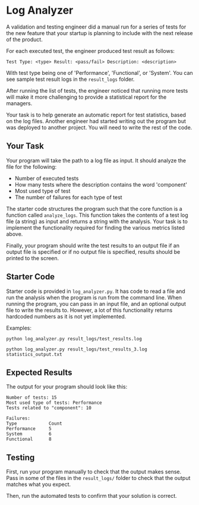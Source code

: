 # Log Analyzer

A validation and testing engineer did a manual run for a series of tests for the 
new feature that your startup is planning to include with the next release of 
the product.

For each executed test, the engineer produced test result as follows:

```
Test Type: <type> Result: <pass/fail> Description: <description>
```

With test type being one of 'Performance', 'Functional', or 'System'. You can
see sample test result logs in the `result_logs` folder.

After running the list of tests, the engineer noticed that running more tests
will make it more challenging to provide a statistical report for the managers.

Your task is to help generate an automatic report for test statistics, based on
the log files. Another engineer had started writing out the program but was deployed
to another project. You will need to write the rest of the code.

## Your Task

Your program will take the path to a log file as input. It should analyze the 
file for the following:

- Number of executed tests
- How many tests where the description contains the word 'component'
- Most used type of test
- The number of failures for each type of test

The starter code structures the program such that the core function is a function called 
`analyze_logs`. This function takes the contents of a test log file (a string) as
input and returns a string with the analysis. Your task is to implement the functionality
required for finding the various metrics listed above.

Finally, your program should write the test results to an output file if an output file is
specified or if no output file is specified, results should be printed to the screen.

## Starter Code

Starter code is provided in `log_analyzer.py`. It has code to read a file and run the 
analysis when the program is run from the command line. When running the program, you 
can pass in an input file, and an optional output file to write the results to.
However, a lot of this functionality returns hardcoded numbers as it is not yet 
implemented.

Examples:
```
python log_analyzer.py result_logs/test_results.log

python log_analyzer.py result_logs/test_results_3.log statistics_output.txt
```

## Expected Results

The output for your program should look like this:

```
Number of tests: 15
Most used type of tests: Performance
Tests related to "component": 10

Failures:
Type            Count
Performance     5
System          6
Functional      8
```

## Testing

First, run your program manually to check that the output makes sense. Pass in
some of the files in the `result_logs/` folder to check that the output matches
what you expect.

Then, run the automated tests to confirm that your solution is correct.
